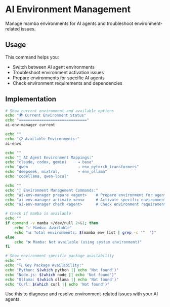 # AI Environment Management

Manage mamba environments for AI agents and troubleshoot environment-related issues.

## Usage
This command helps you:
- Switch between AI agent environments
- Troubleshoot environment activation issues
- Prepare environments for specific AI agents
- Check environment requirements and dependencies

## Implementation
```bash
# Show current environment and available options
echo "🌍 Current Environment Status"
echo "=============================="
ai-env-manager current

echo ""
echo "📋 Available Environments:"
ai-envs

echo ""
echo "🤖 AI Agent Environment Mappings:"
echo "claude, codex, gemini     → base"
echo "qwen                      → env_pytorch_transformers"
echo "deepseek, mixtral,        → env_ollama"
echo "codellama, qwen-local"

echo ""
echo "🔧 Environment Management Commands:"
echo "ai-env-manager prepare <agent>    # Prepare environment for agent"
echo "ai-env-manager activate <env>     # Activate specific environment"
echo "ai-env-manager check <agent>      # Check environment requirements"

# Check if mamba is available
echo ""
if command -v mamba >/dev/null 2>&1; then
    echo "✅ Mamba: Available"
    echo "📊 Total environments: $(mamba env list | grep -c '^  ')"
else
    echo "❌ Mamba: Not available (using system environment)"
fi

# Show environment-specific package availability
echo ""
echo "🔍 Key Package Availability:"
echo "Python: $(which python || echo 'Not found')"
echo "Node.js: $(which node || echo 'Not found')"
echo "Ollama: $(which ollama || echo 'Not found')"
echo "Curl: $(which curl || echo 'Not found')"
```

Use this to diagnose and resolve environment-related issues with your AI agents.